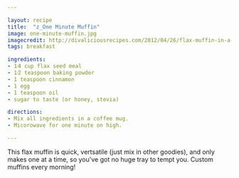 ```yaml
---

layout: recipe
title:  "z_One Minute Muffin"
image: one-minute-muffin.jpg
imagecredit: http://divaliciousrecipes.com/2012/04/26/flax-muffin-in-a-mug-in-a-minute-low-carb-and-gluten-free/
tags: breakfast

ingredients:
- 1⁄4 cup flax seed meal
- 1⁄2 teaspoon baking powder
- 1 teaspoon cinnamon
- 1 egg
- 1 teaspoon oil
- sugar to taste (or honey, stevia)

directions:
- Mix all ingredients in a coffee mug.
- Micorowave for one minute on high.

---
```


This flax muffin is quick, vertsatile (just mix in other goodies), and only makes one at a time, so you've got no huge tray to tempt you. Custom muffins every morning!
